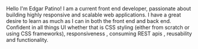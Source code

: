 Hello I'm Edgar Patino! I am a current front end developer, passionate about building highly responsive and scalable web applications. I have a great desire to learn as much as I can in both the front end and back end. Confident in all things UI whether that is CSS styling (either from scratch or using CSS frameworks), responsiveness , consuming REST apis , reusability and functionality.  



